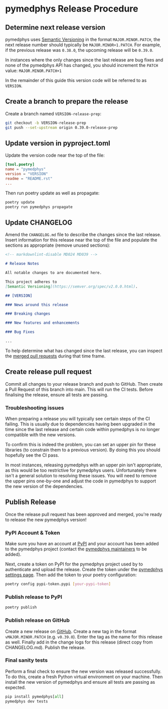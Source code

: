 # pymedphys Release Procedure

## Determine next release version

pymedphys uses [Semantic Versioning](https://semver.org/spec/v2.0.0.html) in the format `MAJOR.MINOR.PATCH`, the next release number should typically be `MAJOR.MINOR+1.PATCH`. For example, if the previous release was `0.38.0`, the upcoming release will be `0.39.0`.

In instances where the only changes since the last release are bug fixes and none of the pymedphys API has changed, you should increment the `PATCH` value: `MAJOR.MINOR.PATCH+1`

In the remainder of this guide this version code will be referred to as `VERSION`.

## Create a branch to prepare the release

Create a branch named `VERSION-release-prep`:

```bash
git checkout -b VERSION-release-prep
git push --set-upstream origin 0.39.0-release-prep
```

## Update version in pyproject.toml

Update the version code near the top of the file:

```toml
[tool.poetry]
name = "pymedphys"
version = "VERSION"
readme = "README.rst"
...
```

Then run poetry update as well as propagate:

```bash
poetry update
poetry run pymedphys propagate
```

## Update CHANGELOG

Amend the `CHANGELOG.md` file to describe the changes since the last release. Insert information for this release near the top of the file and populate the sections as appropriate (remove unused sections):

```markdown
<!-- markdownlint-disable MD024 MD039 -->

# Release Notes

All notable changes to are documented here.

This project adheres to
[Semantic Versioning](https://semver.org/spec/v2.0.0.html).

## [VERSION]

### News around this release

### Breaking changes

### New features and enhancements

### Bug Fixes

...
```

To help determine what has changed since the last release, you can inspect the [merged pull requests](https://github.com/pymedphys/pymedphys/pulls?q=is%3Apr+is%3Amerged) during that time frame.

## Create release pull request

Commit all changes to your release branch and push to GitHub. Then create a Pull Request of this branch into main. This will run the CI tests. Before finalising the release, ensure all tests are passing.

### Troubleshooting issues

When preparing a release you will typically see certain steps of the CI failing. This is usually due to dependencies having been upgraded in the time since the last release and certain code within pymedphys is no longer compatible with the new versions.

To confirm this is indeed the problem, you can set an upper pin for these libraries (to constrain them to a previous version). By doing this you should hopefully see the CI pass.

In most instances, releasing pymedphys with an upper pin isn't appropriate, as this would be too restrictive for pymedphys users. Unfortunately there isn't a general solution to resolving these issues. You will need to remove the upper pins one-by-one and adjust the code in pymedphys to support the new version of the dependencies.

## Publish Release

Once the release pull request has been approved and merged, you're ready to release the new pymedphys version!

### PyPI Account & Token

Make sure you have an account at [PyPI](https://www.pypi.org) and your account has been added to the pymedphys project (contact the [pymedphys maintainers](https://github.com/pymedphys/pymedphys#maintainers) to be added).

Next, create a token on PyPI for the pymedphys project used by to authenticate and upload the release. Create the token under the [pymedphys settings page](https://pypi.org/manage/project/pymedphys/settings/). Then add the token to your poetry configuration:

```bash
poetry config pypi-token.pypi [your-pypi-token]
```

### Publish release to PyPI

```bash
poetry publish
```

### Publish release on GitHub

Create a new release on [GitHub](https://github.com/pymedphys/pymedphys/releases). Create a new tag in the format `vMAJOR.MINOR.PATCH` (e.g. `v0.39.0`). Enter the tag as the name for this release as well. Finally add in the change logs for this release (direct copy from CHANGELOG.md). Publish the release.

### Final sanity tests

Perform a final check to ensure the new version was released successfully. To do this, create a fresh Python virtual environment on your machine. Then install the new version of pymedphys and ensure all tests are passing as expected.

```python
pip install pymedphys[all]
pymedphys dev tests
```
